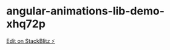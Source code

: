 # angular-animations-lib-demo-xhq72p

[Edit on StackBlitz ⚡️](https://stackblitz.com/edit/angular-animations-lib-demo-xhq72p)